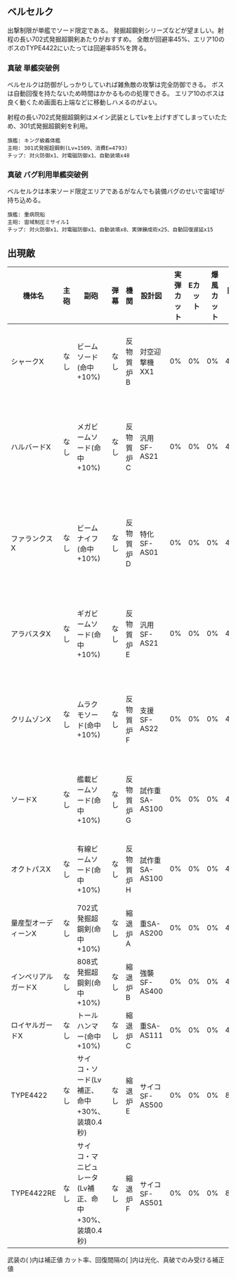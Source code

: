 ## ベルセルク

出撃制限が単艦でソード限定である。
発掘超鋼剣シリーズなどが望ましい。射程の長い702式発掘超鋼剣あたりがおすすめ。
全敵が回避率45%、エリア10のボスのTYPE4422にいたっては回避率85%を誇る。

### 真破 単艦突破例

ベルセルクは防御がしっかりしていれば雑魚敵の攻撃は完全防御できる。
ボスは自動回復を持たないため時間はかかるものの処理できる。
エリア10のボスは良く動くため画面右上端などに移動しハメるのがよい。

射程の長い702式発掘超鋼剣はメイン武装としてLvを上げすぎてしまっていたため、301式発掘超鋼剣を利用。

```
旗艦: キング級義体艦
主砲: 301式発掘超鋼剣(Lv=1509、消費E=4793)
チップ: 対火防御x1、対電磁防御x1、自動装填x48
```

### 真破 バグ利用単艦突破例

ベルセルクは本来ソード限定エリアであるがなんでも装備バグのせいで宙域1が持ち込める。

```
旗艦: 重病院船
主砲: 宙域制圧ミサイル1
チップ: 対火防御x1、対電磁防御x1、自動装填x8、実弾錬成術x25、自動回復遅延x15
```

## 出現敵

<ul class="enemies-list"></ul>

| 機体名              | 主砲 | 副砲                                                | 弾幕 | 機関      | 設計図         | 実弾カット | Eカット | 爆風カット | 回避率 | 爆風回避率 | 回復間隔 | 登場ステージ               |
|---------------------|------|-----------------------------------------------------|------|-----------|----------------|-----------:|--------:|-----------:|-------:|-----------:|----------|----------------------------|
| シャークX           | なし | ビームソード(命中+10%)                              | なし | 反物質炉B | 対空迎撃機XX1  |         0% |      0% |         0% |    45% |        45% | なし     | 1、2、3、4、5、6、7        |
| ハルバードX         | なし | メガビームソード(命中+10%)                          | なし | 反物質炉C | 汎用SF-AS21    |         0% |      0% |         0% |    45% |        45% | なし     | 1ボス、2、3、4、5、6、7、8 |
| ファランクスX       | なし | ビームナイフ(命中+10%)                              | なし | 反物質炉D | 特化SF-AS01    |         0% |      0% |         0% |    45% |        45% | なし     | 2ボス、3、4、5、6、7、8、9 |
| アラバスタX         | なし | ギガビームソード(命中+10%)                          | なし | 反物質炉E | 汎用SF-AS21    |         0% |      0% |         0% |    45% |        45% | なし     | 3ボス、4、5、6、7、8、9    |
| クリムゾンX         | なし | ムラクモソード(命中+10%)                            | なし | 反物質炉F | 支援SF-AS22    |         0% |      0% |         0% |    45% |        45% | なし     | 4ボス、5、6、7、8、9、10   |
| ソードX             | なし | 艦載ビームソード(命中+10%)                          | なし | 反物質炉G | 試作重SA-AS100 |         0% |      0% |         0% |    45% |        45% | なし     | 5ボス、6、7、8、9、10      |
| オクトパスX         | なし | 有線ビームソード(命中+10%)                          | なし | 反物質炉H | 試作重SA-AS100 |         0% |      0% |         0% |    45% |        45% | なし     | 6ボス、7、8、9、10         |
| 量産型オーディーンX | なし | 702式発掘超鋼剣(命中+10%)                           | なし | 縮退炉A   | 重SA-AS200     |         0% |      0% |         0% |    45% |        45% | なし     | 7ボス、8、9、10            |
| インペリアルガードX | なし | 808式発掘超鋼剣(命中+10%)                           | なし | 縮退炉B   | 強襲SF-AS400   |         0% |      0% |         0% |    45% |        45% | なし     | 8ボス                      |
| ロイヤルガードX     | なし | トールハンマー(命中+10%)                            | なし | 縮退炉C   | 重SA-AS111     |         0% |      0% |         0% |    45% |        45% | なし     | 9ボス                      |
| TYPE4422            | なし | サイコ・ソード(Lv補正、命中+30%、装填0.4秒)         | なし | 縮退炉E   | サイコSF-AS500 |         0% |      0% |         0% |    85% |        85% | なし     | 10ボス                     |
| TYPE4422RE          | なし | サイコ・マニピュレータ(Lv補正、命中+30%、装填0.4秒) | なし | 縮退炉F   | サイコSF-AS501 |         0% |      0% |         0% |    85% |        85% | なし     | 10裏ボス(全難易度)         |

武装の( )内は補正値
カット率、回復間隔の[ ]内は光化、真破でのみ受ける補正値

